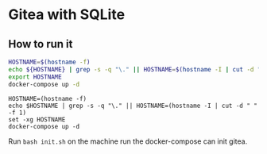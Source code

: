 # Gitea with SQLite

## How to run it

```bash
HOSTNAME=$(hostname -f)
echo ${HOSTNAME} | grep -s -q "\." || HOSTNAME=$(hostname -I | cut -d " " -f 1)
export HOSTNAME
docker-compose up -d
```

```fish
HOSTNAME=(hostname -f)
echo $HOSTNAME | grep -s -q "\." || HOSTNAME=(hostname -I | cut -d " " -f 1)
set -xg HOSTNAME
docker-compose up -d
```

Run `bash init.sh` on the machine run the docker-compose can init gitea.